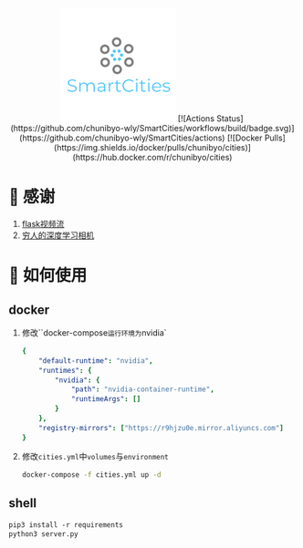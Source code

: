 <div align="center">
<img src="img/logo.png" alt="">
[![Actions Status](https://github.com/chunibyo-wly/SmartCities/workflows/build/badge.svg)](https://github.com/chunibyo-wly/SmartCities/actions)
[![Docker Pulls](https://img.shields.io/docker/pulls/chunibyo/cities)](https://hub.docker.com/r/chunibyo/cities)
</div>

# :jack_o_lantern: 感谢

1. [flask视频流](https://github.com/miguelgrinberg/flask-video-streaming)
2. [穷人的深度学习相机](https://github.com/burningion/poor-mans-deep-learning-camera)

# :panda_face: 如何使用

## docker

1. 修改``docker-compose`运行环境为`nvidia`

   ```yml
   {
       "default-runtime": "nvidia",
       "runtimes": {
           "nvidia": {
               "path": "nvidia-container-runtime",
               "runtimeArgs": []
           }
       },
       "registry-mirrors": ["https://r9hjzu0e.mirror.aliyuncs.com"]
   }
   ```

2. 修改`cities.yml`中`volumes`与`environment`

    ```bash
    docker-compose -f cities.yml up -d
    ```

## shell

```shell
pip3 install -r requirements
python3 server.py
```



